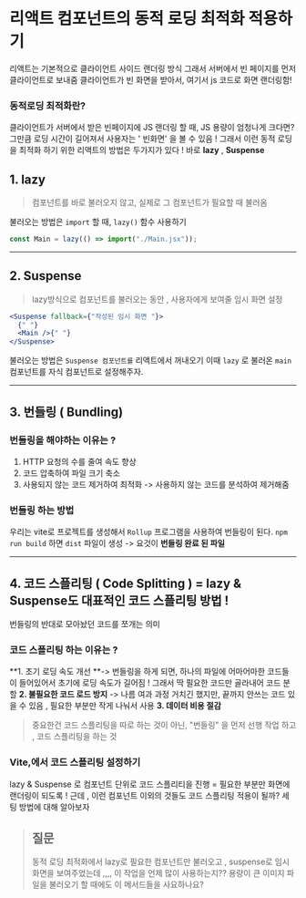 # 리액트 컴포넌트의 동적 로딩 최적화 적용하기

리액트는 기본적으로 클라이언트 사이드 랜더링 방식
그래서 서버에서 빈 페이지를 먼저 클라이언트로 보내줌
클라이언트가 빈 화면을 받아서, 여기서 js 코드로 화면 랜더링함!

### 동적로딩 최적화란?

클라이언트가 서버에서 받은 빈페이지에 JS 랜더링 할 때,
JS 용량이 엄청나게 크다면? 그만큼 로딩 시간이 길어져서 사용자는 ' 빈화면' 을 볼 수 있음 !
그래서 이런 동적 로딩을 최적화 하기 위한 리액트의 방법은 두가지가 있다 !
바로 **lazy** , **Suspense**

## 1. lazy

> 컴포넌트를 바로 불러오지 않고, 실제로 그 컴포넌트가 필요할 때 불러옴

불러오는 방법은 `import` 할 때, `lazy()` 함수 사용하기

```jsx
const Main = lazy(() => import("./Main.jsx"));
```

---

## 2. Suspense

> lazy방식으로 컴포넌트를 불러오는 동안 , 사용자에게 보여줄 임시 화면 설정

```jsx
<Suspense fallback={"작성된 임시 화면 "}>
  {" "}
  <Main />{" "}
</Suspense>
```

불러오는 방법은 `Suspense 컴포넌트를` 리액트에서 꺼내오기
이때 `lazy` 로 불러온 `main` 컴포넌트를 자식 컴포넌트로 설정해주자.

---

## 3. 번들링 ( Bundling)

### 번들링을 해야하는 이유는 ?

1. HTTP 요청의 수를 줄여 속도 향상
2. 코드 압축하여 파일 크기 축소
3. 사용되지 않는 코드 제거하여 최적화 -> 사용하지 않는 코드를 분석하여 제거해줌

### 번들링 하는 방법

우리는 vite로 프로젝트를 생성해서 `Rollup` 프로그램을 사용하여 번들링이 된다.
`npm run build` 하면 `dist` 파일이 생성 -> 요것이 **번들링 완료 된 파일**

---

## 4. 코드 스플리팅 ( Code Splitting ) = lazy & Suspense도 대표적인 코드 스플리팅 방법 !

번들링의 반대로 모아놨던 코드를 쪼개는 의미

### 코드 스플리팅 하는 이유는 ?

**1. 초기 로딩 속도 개선 **-> 번들링을 하게 되면, 하나의 파일에 어마어마한 코드들이 들어있어서 초기에 로딩 속도가 길어짐 ! 그래서 딱 필요한 코드만 골라내어 코드 분할
**2. 불필요한 코드 로드 방지** -> 나름 여과 과정 거치긴 했지만, 끝까지 안쓰는 코드 있을 수 있음 , 필요한 부분만 작게 나눠서 사용
**3. 데이터 비용 절감**

> 중요한건 코드 스플리팅을 따로 하는 것이 아닌, "번들링" 을 먼저 선행 작업 하고 , 코드 스플리팅을 하는 것

### Vite,에서 코드 스플리팅 설정하기

lazy & Suspense 로 컴포넌트 단위로 코드 스플리티을 진행 = 필요한 부분만 화면에 랜더링이 되도록 !
근데 , 이런 컴포넌트 이외의 것들도 코드 스플리팅 적용이 될까?
세팅 방법에 대해 알아보자

> ## 질문
>
> 동적 로딩 최적화에서 lazy로 필요한 컴포넌트만 불러오고 , suspense로 임시 화면을 보여주었는데 ,,,, 이 작업을 언제 많이 사용하는지?? 용량이 큰 이미지 파일을 불러오기 할 때에도 이 메서드들을 사요하나요?
